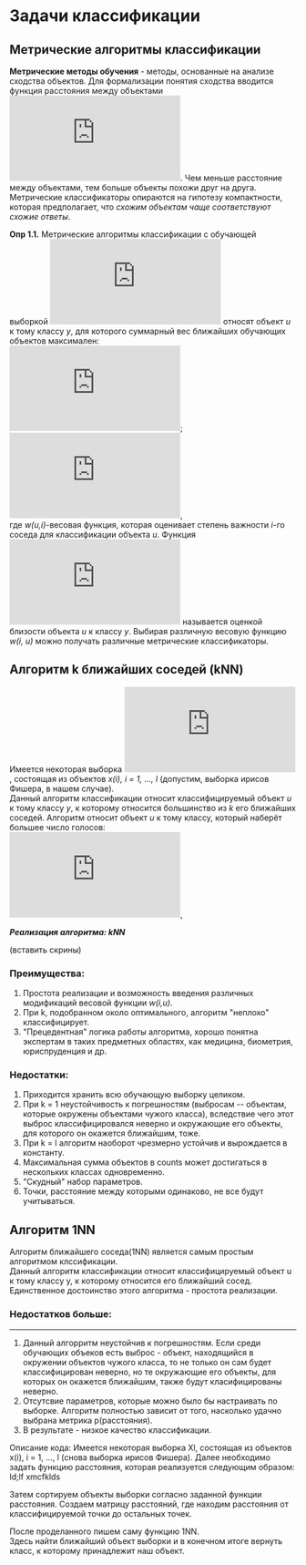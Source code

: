 Задачи классификации
 =======================
 Метрические алгоритмы классификации 
------------------------------------------------------------------------

**Метрические методы обучения** - методы, основанные на анализе сходства объектов. Для формализации понятия сходства вводится функция расстояния между объектами ![](https://latex.codecogs.com/gif.latex?%5Cinline%20p%28u%2C%20x_%7Bu%7D%29). Чем меньше расстояние между объектами, тем больше объекты похожи друг на друга. Метрические классификаторы опираются на гипотезу компактности, которая предполагает, что *схожим объектам чаще соответствуют схожие ответы*.

**Опр 1.1.** Метрические алгоритмы классификации с обучающей выборкой ![](https://latex.codecogs.com/gif.latex?%5Cinline%20X%5E%7Bl%7D) относят объект *u* к тому классу *y*, для которого суммарный вес ближайших обучающих объектов максимален:  
![](https://latex.codecogs.com/gif.latex?a%28u%2C%20X%5E%7Bl%7D%29%3D%20%5Carg%20%5Cmax%20%5CGamma%20_%7By%7D%28u%2C%20X%5E%7Bl%7D%29);  
![](https://latex.codecogs.com/gif.latex?%5CGamma%20_%7By%7D%28u%2C%20X%5E%7Bl%7D%29%3D%20%5Csum_%7Bi%3D1%7D%5E%7Bl%7D%5By_%7Bu%7D%5E%7B%28i%29%7D%3D%20y%5D%5Comega%20%28i%2Cu%29),  
где *w(u,i)*-весовая функция, которая оценивает степень важности *i*-го соседа для классификации объекта *u*. Функция ![](https://latex.codecogs.com/gif.latex?%5Cinline%20%5CGamma%20_%7By%7D%28u%2C%20X%5E%7Bl%7D%29) называется оценкой близости объекта *u* к классу *y*. Выбирая различную весовую функцию *w(i, u)* можно получать различные метрические классификаторы.


 Алгоритм k ближайших соседей (kNN)
-------------------------------------
Имеется некоторая выборка ![](https://latex.codecogs.com/gif.latex?%5Cinline%20X%5E%7Bl%7D), состоящая из объектов *x(i), i = 1, ..., l* (допустим, выборка ирисов Фишера, в нашем случае).   
Данный алгоритм классификации относит классифицируемый объект *u* к тому классу *y*, к которому относится большинство из *k* его ближайших соседей.
Алгоритм относит объект *u* к тому классу, который наберёт большее число голосов:  
![](https://latex.codecogs.com/gif.latex?%5Cinline%20a%28u%2C%20X%5E%7Bl%7D%2C%20k%29%3D%20%5Carg%20%5Cmax%20%5Csum_%7Bi%3D1%7D%5E%7Bk%7D%5By_%7Bu%7D%5E%7B%28i%29%7D%3D%20y%5D),  

***Реализация алгоритма: kNN***

(вставить скрины)

### Преимущества:

1. Простота реализации и возможность введения различных модификаций весовой функции *w(i,u)*.
2. При k, подобранном около оптимального, алгоритм "неплохо" классифицирует.
3. "Прецедентная" логика работы алгоритма, хорошо понятна экспертам в таких предметных областях, как медицина, биометрия, юриспруденция и др.

### Недостатки:

1. Приходится хранить всю обучающую выборку целиком.
2. При k = 1 неустойчивость к погрешностям (выбросам -- объектам, которые окружены объектами чужого класса), 
вследствие чего этот выброс классифицировался неверно и окружающие его объекты, для которого он окажется ближайшим, тоже.
3. При k = l алгоритм наоборот чрезмерно устойчив и вырождается в константу.
4. Максимальная сумма объектов в counts может достигаться в нескольких классах одновременно.
5. "Скудный" набор параметров.
6. Точки, расстояние между которыми одинаково, не все будут учитываться.

Алгоритм 1NN
-----------------------------------
Алгоритм ближайшего соседа(1NN) является самым простым алгоритмом клссификации.  
Данный алгоритм классификации относит классифицируемый объект u к тому классу y, к которому относится его ближайший сосед.
Единственное достоинство этого алгоритма - простота реализации.

### Недостатков больше:
-----------
1. Данный алгорритм неустойчив к погрешностям. Если среди обучающих объеков есть выброс - объект, находящийся в окружении объектов чужого класса, 
то не только он сам будет классифицирован неверно, но те окружающие его объекты, для которых он окажется ближайшим, также будут класифицированы неверно.
2. Отсутсвие параметров, которые можно было бы настраивать по выборке.
Алгоритм полностью зависит от того, насколько удачно выбрана метрика p(расстояния).
3. В результате - низкое качество классификации.

Описание кода:
Имеется некоторая выборка Xl, состоящая из объектов x(i), i = 1, ..., l (снова выборка ирисов Фишера). 
Далее необходимо задать функцию расстояния, которая реализуется следующим образом: 
 ld;lf 
 xmcfklds 
 
Затем сортируем объекты выборки согласно заданной функции расстояния. 
Создаем матрицу расстояний, где находим
расстояния от классифицируемой точки до остальных точек.

После проделанного пишем саму функцию 1NN.  
Здесь найти ближайший объект выборки и в конечном итоге вернуть класс, к которому принадлежит наш объект.  
